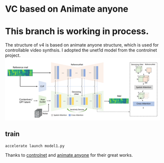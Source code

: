 
# VC based on Animate anyone

# This branch is working in process.

The structure of v4 is based on animate anyone structure, which is used for controllable video synthsis.
I adopted the unet1d model from the controlnet project.
![](structure.png)
## train
```
accelerate launch model1.py
```
Thanks to <a href="https://github.com/lllyasviel/ControlNet">controlnet</a> and <a href="https://github.com/HumanAIGC/AnimateAnyone">animate anyone</a> for their great works.
